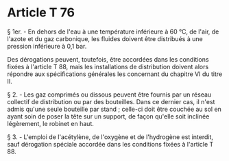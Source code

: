 # Article T 76

§ 1er. - En dehors de l'eau à une température inférieure à 60 °C, de l'air, de l'azote et du gaz carbonique, les fluides doivent être distribués à une pression inférieure à 0,1 bar.

Des dérogations peuvent, toutefois, être accordées dans les conditions fixées à l'article T 88, mais les installations de distribution doivent alors répondre aux spécifications générales les concernant du chapitre VI du titre II.

§ 2. - Les gaz comprimés ou dissous peuvent être fournis par un réseau collectif de distribution ou par des bouteilles. Dans ce dernier cas, il n'est admis qu'une seule bouteille par stand ; celle-ci doit être couchée au sol en ayant soin de poser la tête sur un support, de façon qu'elle soit inclinée légèrement, le robinet en haut.

§ 3. - L'emploi de l'acétylène, de l'oxygène et de l'hydrogène est interdit, sauf dérogation spéciale accordée dans les conditions fixées à l'article T 88.
